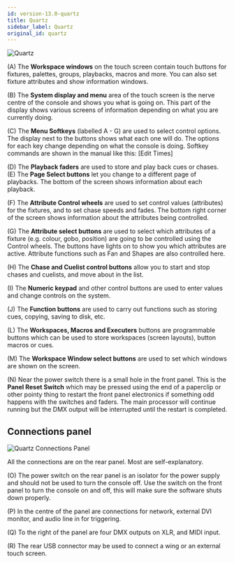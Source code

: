 ```yaml
---
id: version-13.0-quartz
title: Quartz
sidebar_label: Quartz
original_id: quartz
---
```


![Quartz](/docs/images/Quartz.png)

\(A\) The **Workspace windows** on the touch screen contain touch buttons for
fixtures, palettes, groups, playbacks, macros and more. You can also set
fixture attributes and show information windows.

\(B\) The **System display and menu** area of the touch screen is the nerve
centre of the console and shows you what is going on. This part of the
display shows various screens of information depending on what you are
currently doing.

\(C\) The **Menu Softkeys** (labelled A - G) are used to select control
options. The display next to the buttons shows what each one will do.
The options for each key change depending on what the console is doing.
Softkey commands are shown in the manual like this:
\[Edit Times\]

\(D\) The **Playback faders** are used to store and play back cues or chases.
\(E\) The **Page Select buttons** let you change to a different page of
playbacks. The bottom of the screen shows information about each
playback.

\(F\) The **Attribute Control wheels** are used to set control values
(attributes) for the fixtures, and to set chase speeds and fades. The
bottom right corner of the screen shows information about the attributes
being controlled.

\(G\) The **Attribute select buttons** are used to select which attributes of
a fixture (e.g. colour, gobo, position) are going to be controlled using
the Control wheels. The buttons have lights on to show you which
attributes are active. Attribute functions such as Fan and Shapes are
also controlled here.

\(H\) The **Chase and Cuelist control buttons** allow you to start and stop
chases and cuelists, and move about in the list.

\(I\) The **Numeric keypad** and other control buttons are used to enter
values and change controls on the system.

\(J\) The **Function buttons** are used to carry out functions such as storing
cues, copying, saving to disk, etc.

\(L\) The **Workspaces, Macros and Executers** buttons are programmable
buttons which can be used to store workspaces (screen layouts), button
macros or cues.

\(M\) The **Workspace Window select buttons** are used to set which windows
are shown on the screen.

\(N\) Near the power switch there is a small hole in the front panel. This is
the **Panel Reset Switch** which may be pressed using the end of a
paperclip or other pointy thing to restart the front panel electronics
if something odd happens with the switches and faders. The main
processor will continue running but the DMX output will be interrupted
until the restart is completed.

## Connections panel

![Quartz Connections Panel](/docs/images/Quartz-Connections-Panel.png)

All the connections are on the rear panel. Most are self-explanatory.

\(O\) The power switch on the rear panel is an isolator for the power supply
and should not be used to turn the console off. Use the switch on the
front panel to turn the console on and off, this will make sure the software shuts
down properly.

\(P\) In the centre of the panel are connections for network, external DVI monitor,
and audio line in for triggering.

\(Q\) To the right of the panel are four DMX outputs on XLR, and MIDI input.

\(R\) The rear USB connector may be used to connect a wing or an external
touch screen.
